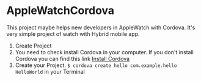 # AppleWatchCordova

This project maybe helps new developers in AppleWatch with Cordova. It's very simple project of watch with Hybrid mobile app.

1. Create Project
  1. You need to check install Cordova in your computer. If you don't install Cordova you can find this link [Install Cordova](https://cordova.apache.org/docs/en/4.0.0/guide_cli_index.md.html)
  2. Create your Project.
        `$ cordova create hello com.example.hello HelloWorld` in your Terminal
